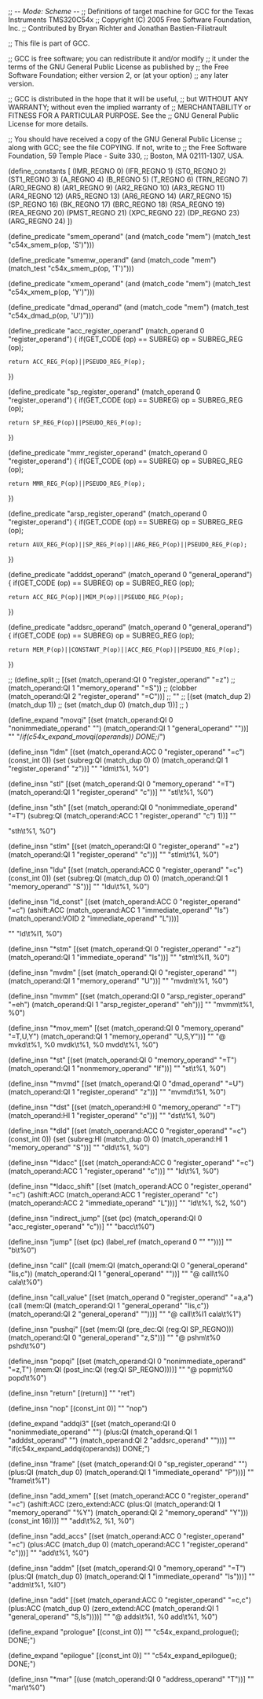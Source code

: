 ;; -*- Mode: Scheme -*-
;;  Definitions of target machine for GCC for the Texas Instruments TMS320C54x
;;    Copyright (C) 2005 Free Software Foundation, Inc.
;;    Contributed by Bryan Richter and Jonathan Bastien-Filiatrault

;; This file is part of GCC.

;; GCC is free software; you can redistribute it and/or modify
;; it under the terms of the GNU General Public License as published by
;; the Free Software Foundation; either version 2, or (at your option)
;; any later version.

;; GCC is distributed in the hope that it will be useful,
;; but WITHOUT ANY WARRANTY; without even the implied warranty of
;; MERCHANTABILITY or FITNESS FOR A PARTICULAR PURPOSE.  See the
;; GNU General Public License for more details.

;; You should have received a copy of the GNU General Public License
;; along with GCC; see the file COPYING.  If not, write to
;; the Free Software Foundation, 59 Temple Place - Suite 330,
;; Boston, MA 02111-1307, USA.

(define_constants [
  (IMR_REGNO 0)
  (IFR_REGNO 1)
  (ST0_REGNO 2)
  (ST1_REGNO 3)
  (A_REGNO 4)
  (B_REGNO 5)
  (T_REGNO 6)
  (TRN_REGNO 7)
  (AR0_REGNO 8)
  (AR1_REGNO 9)
  (AR2_REGNO 10)
  (AR3_REGNO 11)
  (AR4_REGNO 12)
  (AR5_REGNO 13)
  (AR6_REGNO 14)
  (AR7_REGNO 15)
  (SP_REGNO 16)
  (BK_REGNO 17)
  (BRC_REGNO 18)
  (RSA_REGNO 19)
  (REA_REGNO 20)
  (PMST_REGNO 21)
  (XPC_REGNO 22)
  (DP_REGNO 23)
  (ARG_REGNO 24)
  ])

(define_predicate "smem_operand"
  (and (match_code "mem")
	   (match_test "c54x_smem_p(op, 'S')")))

(define_predicate "smemw_operand"
  (and (match_code "mem")
	   (match_test "c54x_smem_p(op, 'T')")))

(define_predicate "xmem_operand"
  (and (match_code "mem")
	   (match_test "c54x_xmem_p(op, 'Y')")))

(define_predicate "dmad_operand"
  (and (match_code "mem")
	   (match_test "c54x_dmad_p(op, 'U')")))

(define_predicate "acc_register_operand"
  (match_operand 0 "register_operand")
{
	if(GET_CODE (op) == SUBREG)
		op = SUBREG_REG (op);

	return ACC_REG_P(op)||PSEUDO_REG_P(op);
})

(define_predicate "sp_register_operand"
  (match_operand 0 "register_operand")
{
	if(GET_CODE (op) == SUBREG)
		op = SUBREG_REG (op);

	return SP_REG_P(op)||PSEUDO_REG_P(op);
})

(define_predicate "mmr_register_operand"
  (match_operand 0 "register_operand")
{
	if(GET_CODE (op) == SUBREG)
		op = SUBREG_REG (op);

	return MMR_REG_P(op)||PSEUDO_REG_P(op);
})

(define_predicate "arsp_register_operand"
  (match_operand 0 "register_operand")
{
	if(GET_CODE (op) == SUBREG)
		op = SUBREG_REG (op);

	return AUX_REG_P(op)||SP_REG_P(op)||ARG_REG_P(op)||PSEUDO_REG_P(op);
})

(define_predicate "adddst_operand"
  (match_operand 0 "general_operand")
{
	if(GET_CODE (op) == SUBREG)
		op = SUBREG_REG (op);

	return ACC_REG_P(op)||MEM_P(op)||PSEUDO_REG_P(op);
})

(define_predicate "addsrc_operand"
  (match_operand 0 "general_operand")
{
	if(GET_CODE (op) == SUBREG)
		op = SUBREG_REG (op);

	return MEM_P(op)||CONSTANT_P(op)||ACC_REG_P(op)||PSEUDO_REG_P(op);
})

;; (define_split
;;   [(set (match_operand:QI 0 "register_operand" "=z")
;; 		(match_operand:QI 1 "memory_operand"   "=S"))
;;   (clobber (match_operand:QI 2 "register_operand" "=C"))]
;; ""
;;   [(set (match_dup 2) (match_dup 1))
;;    (set (match_dup 0) (match_dup 1))]
;; )

(define_expand "movqi"
  [(set (match_operand:QI 0 "nonimmediate_operand" "")
		(match_operand:QI 1 "general_operand" ""))]
""
"/*if(c54x_expand_movqi(operands)) DONE;*/")

(define_insn "ldm"
  [(set (match_operand:ACC 0 "register_operand" "=c") (const_int 0))
   (set (subreg:QI (match_dup 0) 0)
		(match_operand:QI 1 "register_operand" "z"))]
""
"ldm\t%1, %0")

(define_insn "stl"
  [(set (match_operand:QI 0 "memory_operand" "=T")
		(match_operand:QI 1 "register_operand" "c"))]
""
"stl\t%1, %0")

(define_insn "sth"
  [(set (match_operand:QI 0 "nonimmediate_operand" "=T")
		(subreg:QI (match_operand:ACC 1 "register_operand" "c") 1))]
""

"sth\t%1, %0")

(define_insn "stlm"
  [(set (match_operand:QI 0 "register_operand" "=z")
		(match_operand:QI 1 "register_operand" "c"))]
""
"stlm\t%1, %0")

(define_insn "ldu"
  [(set (match_operand:ACC 0 "register_operand" "=c") (const_int 0))
   (set (subreg:QI (match_dup 0) 0)
		(match_operand:QI 1 "memory_operand" "S"))]
""
"ldu\t%1, %0")

(define_insn "ld_const"
  [(set (match_operand:ACC 0 "register_operand" "=c")
		(ashift:ACC (match_operand:ACC  1 "immediate_operand" "Is")
					(match_operand:VOID 2 "immediate_operand" "L")))]
		
""
"ld\t%I1, %0")

(define_insn "*stm"
  [(set (match_operand:QI 0 "register_operand"  "=z")
		(match_operand:QI 1 "immediate_operand" "Is"))]
""
"stm\t%I1, %0")

(define_insn "mvdm"
  [(set (match_operand:QI 0 "register_operand" "")
		(match_operand:QI 1 "memory_operand"   "U"))]
""
"mvdm\t%1, %0")

(define_insn "mvmm"
  [(set (match_operand:QI 0 "arsp_register_operand" "=eh")
		(match_operand:QI 1 "arsp_register_operand" "eh"))]
""
"mvmm\t%1, %0")

(define_insn "*mov_mem"
  [(set (match_operand:QI 0 "memory_operand"  "=T,U,Y")
		(match_operand:QI 1 "memory_operand" "U,S,Y"))]
""
"@
mvkd\t%1, %0
mvdk\t%1, %0
mvdd\t%1, %0")

(define_insn "*st"
  [(set (match_operand:QI 0 "memory_operand" "=T")
		(match_operand:QI 1 "nonmemory_operand" "If"))]
""
"st\t%1, %0")

(define_insn "*mvmd"
  [(set (match_operand:QI 0 "dmad_operand" "=U")
		(match_operand:QI 1 "register_operand" "z"))]
""
"mvmd\t%1, %0")

(define_insn "*dst"
  [(set (match_operand:HI 0 "memory_operand" "=T")
		(match_operand:HI 1 "register_operand" "c"))]
""
"dst\t%1, %0")

(define_insn "*dld"
  [(set (match_operand:ACC 0 "register_operand" "=c") (const_int 0))
   (set (subreg:HI (match_dup 0) 0)
		(match_operand:HI 1 "memory_operand" "S"))]
""
"dld\t%1, %0")

(define_insn "*ldacc"
  [(set (match_operand:ACC 0 "register_operand" "=c")
		(match_operand:ACC 1 "register_operand" "c"))]
""
"ld\t%1, %0")

(define_insn "*ldacc_shift"
  [(set (match_operand:ACC 0 "register_operand" "=c")
		(ashift:ACC (match_operand:ACC 1 "register_operand" "c")
					(match_operand:ACC 2 "immediate_operand" "L")))]
""
"ld\t%1, %2, %0")

(define_insn "indirect_jump"
  [(set (pc) (match_operand:QI 0 "acc_register_operand" "c"))]
""
"bacc\t%0")

(define_insn "jump"
  [(set (pc) (label_ref (match_operand 0 "" "")))]
""
"b\t%0")

(define_insn "call"
  [(call (mem:QI (match_operand:QI 0 "general_operand" "Iis,c"))
		 (match_operand:QI 1 "general_operand" ""))]
""
"@
call\t%0
cala\t%0")

(define_insn "call_value"
  [(set (match_operand 0 "register_operand" "=a,a")
		(call (mem:QI (match_operand:QI 1 "general_operand" "Iis,c"))
			  (match_operand:QI 2 "general_operand" "")))]
""
"@
call\t%I1
cala\t%1")

(define_insn "pushqi"
  [(set (mem:QI (pre_dec:QI (reg:QI SP_REGNO)))
		(match_operand:QI 0 "general_operand" "z,S"))]
""
"@
pshm\t%0
pshd\t%0")

(define_insn "popqi"
  [(set (match_operand:QI 0 "nonimmediate_operand" "=z,T")
		(mem:QI (post_inc:QI (reg:QI SP_REGNO))))]
""
"@
popm\t%0
popd\t%0")
  

(define_insn "return"
  [(return)]
""
"ret")

(define_insn "nop"
  [(const_int 0)]
""
"nop")

(define_expand "addqi3"
  [(set (match_operand:QI 0 "nonimmediate_operand" "")
		(plus:QI (match_operand:QI 1 "adddst_operand" "")
				 (match_operand:QI 2 "addsrc_operand" "")))]
""
"if(c54x_expand_addqi(operands)) DONE;")

(define_insn "frame"
  [(set (match_operand:QI 0 "sp_register_operand" "")
		(plus:QI (match_dup 0)
				 (match_operand:QI 1 "immediate_operand" "P")))]
""
"frame\t%1")

(define_insn "add_xmem"
  [(set (match_operand:ACC 0 "register_operand" "=c")
		(ashift:ACC (zero_extend:ACC
					 (plus:QI (match_operand:QI 1 "memory_operand" "%Y")
							  (match_operand:QI 2 "memory_operand" "Y")))
					(const_int 16)))]
""
"add\t%2, %1, %0")

(define_insn "add_accs"
  [(set (match_operand:ACC 0 "register_operand" "=c")
		(plus:ACC (match_dup 0)
				  (match_operand:ACC 1 "register_operand" "c")))]
""
"add\t%1, %0")

(define_insn "addm"
  [(set (match_operand:QI 0 "memory_operand" "=T")
		(plus:QI (match_dup 0)
				 (match_operand:QI 1 "immediate_operand" "Is")))]
""
"addm\t%1, %I0")

(define_insn "add"
  [(set (match_operand:ACC 0 "register_operand" "=c,c")
		(plus:ACC (match_dup 0)
				  (zero_extend:ACC (match_operand:QI 1 "general_operand" "S,Is"))))]
""
"@
adds\t%1, %0
add\t%1, %0")

(define_expand "prologue"
  [(const_int 0)]
""
"c54x_expand_prologue(); DONE;")

(define_expand "epilogue"
  [(const_int 0)]
""
"c54x_expand_epilogue(); DONE;")

(define_insn "*mar"
  [(use (match_operand:QI 0 "address_operand" "T"))]
""
"mar\t%0")
